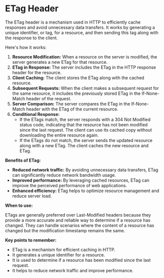 # ETag Header

The ETag header is a mechanism used in HTTP to efficiently cache responses and avoid unnecessary data transfers. It works by generating a unique identifier, or tag, for a resource, and then sending this tag along with the response to the client.

Here's how it works:

1. **Resource Modification:** When a resource on the server is modified, the server generates a new ETag for that resource.
2. **ETag in Response:** The server includes the ETag in the HTTP response header for the resource.
3. **Client Caching:** The client stores the ETag along with the cached resource.
4. **Subsequent Requests:** When the client makes a subsequent request for the same resource, it includes the previously stored ETag in the If-None-Match header of the request.
5. **Server Comparison:** The server compares the ETag in the If-None-Match header with the ETag of the current resource.
6. **Conditional Response:**
   - If the ETags match, the server responds with a 304 Not Modified status code, indicating that the resource has not been modified since the last request. The client can use its cached copy without downloading the entire resource again.
   - If the ETags do not match, the server sends the updated resource along with a new ETag. The client caches the new resource and ETag.

**Benefits of ETag:**

- **Reduced network traffic:** By avoiding unnecessary data transfers, ETag can significantly reduce network bandwidth usage.
- **Improved performance:** By leveraging cached resources, ETag can improve the perceived performance of web applications.
- **Enhanced efficiency:** ETag helps to optimize resource management and reduce server load.

**When to use:**

ETags are generally preferred over Last-Modified headers because they provide a more accurate and reliable way to determine if a resource has changed. They can handle scenarios where the content of a resource has changed but the modification timestamp remains the same.

**Key points to remember:**

- ETag is a mechanism for efficient caching in HTTP.
- It generates a unique identifier for a resource.
- It is used to determine if a resource has been modified since the last request.
- It helps to reduce network traffic and improve performance.

